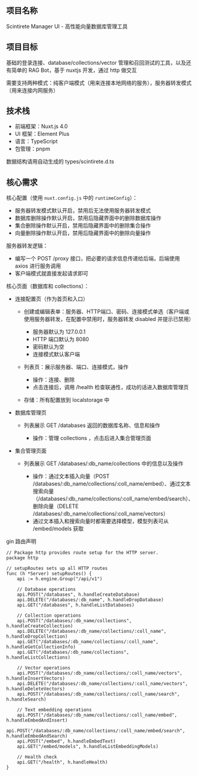 ## 项目名称

Scintirete Manager UI - 高性能向量数据库管理工具

## 项目目标

基础的登录连接、database/collections/vector 管理和召回测试的工具，以及还有简单的 RAG Bot，基于 nuxtjs 开发，通过 http 做交互

需要支持两种模式：纯客户端模式（用来连接本地网络的服务），服务器转发模式（用来连接内网服务）

## 技术栈

- 前端框架：Nuxt.js 4.0
- UI 框架：Element Plus
- 语言：TypeScript
- 包管理：pnpm

数据结构请用自动生成的 types/scintirete.d.ts

## 核心需求

核心配置（使用 `nuxt.config.js` 中的 `runtimeConfig`）：

- 服务器转发模式默认开启，禁用后无法使用服务器转发模式
- 数据库删除操作默认开启，禁用后隐藏界面中的删除数据库操作
- 集合删除操作默认开启，禁用后隐藏界面中的删除集合操作
- 向量删除操作默认开启，禁用后隐藏界面中的删除向量操作

服务器转发逻辑：

- 编写一个 POST /proxy 接口，把必要的请求信息传递给后端，后端使用 axios 进行服务调用
- 客户端模式就直接发起请求即可

核心页面（数据库和 collections）：

- 连接配置页（作为首页和入口）

  - 创建或编辑表单：服务器、HTTP端口、密码、连接模式单选（客户端或使用服务器转发，在配置中禁用时，服务器转发 disabled 并提示已禁用）

    - 服务器默认为 127.0.0.1
    - HTTP 端口默认为 8080
    - 密码默认为空
    - 连接模式默认客户端
  - 列表页：展示服务器、端口、连接模式，操作

    - 操作：连接、删除
    - 点击连接后，调用 /health 检查联通性，成功的话进入数据库管理页
  - 存储：所有配置放到 localstorage 中
- 数据库管理页

  - 列表展示 GET /databases 返回的数据库名称、信息和操作

    - 操作：管理 collections ，点击后进入集合管理页面
- 集合管理页面

  - 列表展示 GET /databases/:db_name/collections 中的信息以及操作

    - 操作：通过文本插入向量（POST /databases/:db_name/collections/:coll_name/embed）、通过文本搜索向量（/databases/:db_name/collections/:coll_name/embed/search）、删除向量（DELETE /databases/:db_name/collections/:coll_name/vectors）
    - 通过文本插入和搜索向量时都需要选择模型，模型列表可从 /embed/models 获取

gin 路由声明

```
// Package http provides route setup for the HTTP server.
package http

// setupRoutes sets up all HTTP routes
func (h *Server) setupRoutes() {
	api := h.engine.Group("/api/v1")

	// Database operations
	api.POST("/databases", h.handleCreateDatabase)
	api.DELETE("/databases/:db_name", h.handleDropDatabase)
	api.GET("/databases", h.handleListDatabases)

	// Collection operations
	api.POST("/databases/:db_name/collections", h.handleCreateCollection)
	api.DELETE("/databases/:db_name/collections/:coll_name", h.handleDropCollection)
	api.GET("/databases/:db_name/collections/:coll_name", h.handleGetCollectionInfo)
	api.GET("/databases/:db_name/collections", h.handleListCollections)

	// Vector operations
	api.POST("/databases/:db_name/collections/:coll_name/vectors", h.handleInsertVectors)
	api.DELETE("/databases/:db_name/collections/:coll_name/vectors", h.handleDeleteVectors)
	api.POST("/databases/:db_name/collections/:coll_name/search", h.handleSearch)

	// Text embedding operations
	api.POST("/databases/:db_name/collections/:coll_name/embed", h.handleEmbedAndInsert)
	api.POST("/databases/:db_name/collections/:coll_name/embed/search", h.handleEmbedAndSearch)
	api.POST("/embed", h.handleEmbedText)
	api.GET("/embed/models", h.handleListEmbeddingModels)

	// Health check
	api.GET("/health", h.handleHealth)
}
```